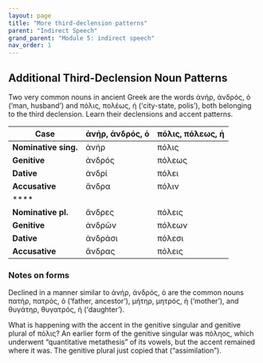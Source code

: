 ```yaml
---
layout: page
title: "More third-declension patterns"
parent: "Indirect Speech"
grand_parent: "Module 5: indirect speech"
nav_order: 1
---
```


## Additional Third-Declension Noun Patterns
Two very common nouns in ancient Greek are the words ἀνήρ, ἀνδρός, ὁ (‘man, husband’) and πόλις, πολέως, ἡ (‘city-state, polis’), both belonging to the third declension. Learn their declensions and accent patterns.

| **Case** | **ἀνήρ, ἀνδρός, ὁ** | **πόλις, πόλεως, ἡ** | 
|------|------|------|
| **Nominative sing.** |  ἀνήρ    |   πόλις   |     
| **Genitive** |   ἀνδρός   |   πόλεως   |   
| **Dative** |   ἀνδρί   |   πόλει   |   
| **Accusative** |   ἄνδρα   |  πόλιν    |  
| **** |      |      |    
| **Nominative	pl.** |  ἄνδρες    |  πόλεις    |   
| **Genitive** | ἀνδρῶν     |  πόλεων    | 
| **Dative** |  ἀνδράσι    |   πόλεσι   |    
| **Accusative** |  ἄνδρας    |   πόλεις   |   


### Notes on forms
Declined in a manner similar to ἀνήρ, ἀνδρός, ὁ are the common nouns πατήρ, πατρός, ὁ (‘father, ancestor’), μήτηρ, μητρός, ἡ (‘mother’), and θυγάτηρ, θυγατρός, ἡ (‘daughter’). 

What is happening with the accent in the genitive singular and genitive plural of πόλις? An earlier form of the genitive singular was πόληος, which underwent “quantitative metathesis” of its vowels, but the accent remained where it was. The genitive plural just copied that (“assimilation”).
